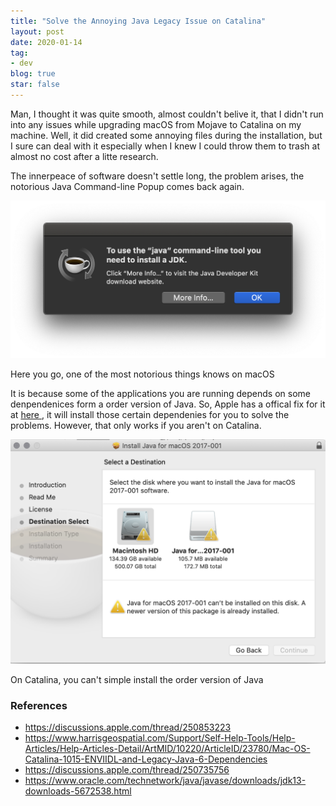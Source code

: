 ```yaml
---
title: "Solve the Annoying Java Legacy Issue on Catalina"
layout: post
date: 2020-01-14
tag:
- dev
blog: true
star: false
---
```


<span class='fl'>M</span>an, I thought it was quite smooth, almost couldn't belive it, that I didn't run into any issues while upgrading macOS from Mojave to Catalina on my machine. Well, it did created some annoying files during the installation, but I sure can deal with it especially when I knew I could throw them to trash at almost no cost after a litte research.

The innerpeace of software doesn't settle long, the problem arises, the notorious Java Command-line Popup comes back again.

<div class="sec-img">
  <img class="post-img" src="../assets/images/to-use-java-command-line.png">
  <p class="caption">Here you go, one of the most notorious things knows on macOS</p>
</div>

It is because some of the applications you are running depends on some denpendenices form a order version of Java. So, Apple has a offical fix for it at [ here ](https://support.apple.com/kb/dl1572?locale=en_US), it will install those certain dependenies for you to solve the problems. However, that only works if you aren't on Catalina.

<div class="sec-img">
  <img class="post-img" src="../assets/images/cannot-install-java2017.png">
  <p class="caption">On Catalina, you can't simple install the order version of Java</p>
</div>


### References

* https://discussions.apple.com/thread/250853223
* https://www.harrisgeospatial.com/Support/Self-Help-Tools/Help-Articles/Help-Articles-Detail/ArtMID/10220/ArticleID/23780/Mac-OS-Catalina-1015-ENVIIDL-and-Legacy-Java-6-Dependencies
* https://discussions.apple.com/thread/250735756
* https://www.oracle.com/technetwork/java/javase/downloads/jdk13-downloads-5672538.html